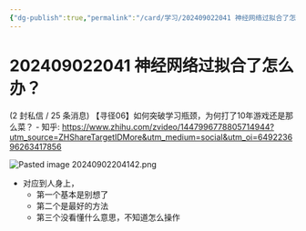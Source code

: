 ```yaml
---
{"dg-publish":true,"permalink":"/card/学习/202409022041 神经网络过拟合了怎么办？/","noteIcon":"2","created":"2024-09-02T20:41:36+08:00","updated":"2024-10-12T22:17:56+08:00"}
---
```



# 202409022041 神经网络过拟合了怎么办？

(2 封私信 / 25 条消息) 【寻径06】如何突破学习瓶颈，为何打了10年游戏还是那么菜？ - 知乎: https://www.zhihu.com/zvideo/1447996778805714944?utm_source=ZHShareTargetIDMore&utm_medium=social&utm_oi=649223696263417856

![Pasted image 20240902204142.png](/img/user/attachs/Pasted%20image%2020240902204142.png)

- 对应到人身上，
	- 第一个基本是别想了
	- 第二个是最好的方法
	- 第三个没看懂什么意思，不知道怎么操作
